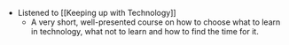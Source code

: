 - Listened to [[Keeping up with Technology]]
	- A very short, well-presented course on how to choose what to learn in technology, what not to learn and how to find the time for it.